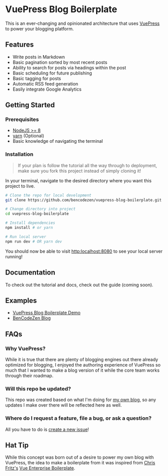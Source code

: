 # VuePress Blog Boilerplate

This is an ever-changing and opinionated architecture that uses [VuePress](https://www.vuepress.vuejs.org) to power your blogging platform.

## Features

- Write posts in Markdown
- Basic pagination sorted by most recent posts
- Ability to search for posts via headings within the post
- Basic scheduling for future publishing
- Basic tagging for posts
- Automatic RSS feed generation
- Easily integrate Google Analytics

## Getting Started

### Prerequisites

- [NodeJS >= 8](https://nodejs.org/)
- [yarn](https://yarnpkg.com/lang/en/docs/install/) (Optional)
- Basic knowledge of navigating the terminal

### Installation

> If your plan is follow the tutorial all the way through to deployment, make sure you fork this project instead of simply cloning it!

In your terminal, navigate to the desired directory where you want this project to live.

```bash
# Clone the repo for local development
git clone https://github.com/bencodezen/vuepress-blog-boilerplate.git

# Change directory into project
cd vuepress-blog-boilerplate

# Install dependencies
npm install # or yarn

# Run local server
npm run dev # OR yarn dev
```

You should now be able to visit [http:localhost:8080](http:localhost:8080) to see your local server running!

## Documentation

To check out the tutorial and docs, check out the guide (coming soon).

## Examples

- [VuePress Blog Boilerplate Demo](https://vigorous-lovelace-5c861d.netlify.com/)
- [BenCodeZen Blog](https://www.bencodezen.io)

## FAQs

### Why VuePress?

While it is true that there are plenty of blogging engines out there already optimized for blogging, I enjoyed the authoring experience of VuePress so much that I wanted to make a blog version of it while the core team works through their roadmap.

### Will this repo be updated?

This repo was created based on what I'm doing for [my own blog](https://www.bencodezen.io), so any updates I make over there will be reflected here as well.

### Where do I request a feature, file a bug, or ask a question?

All you have to do is [create a new issue](https://gitlab.com/bencodezen/vuepress-blog/issues/new)!

## Hat Tip

While this concept was born out of a desire to power my own blog with VuePress, the idea to make a boilerplate from it was inspired from [Chris Fritz's](https://www.twitter.com/chrisvfritz) [Vue Enterprise Boilerplate](https://github.com/chrisvfritz/vue-enterprise-boilerplate).
